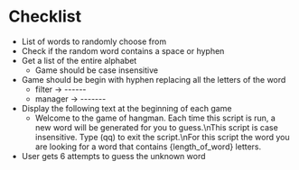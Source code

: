 # Checklist
* List of words to randomly choose from
* Check if the random word contains a space or hyphen
* Get a list of the entire alphabet
  * Game should be case insensitive
* Game should be begin with hyphen replacing all the letters of the word
  * filter -> ------
  * manager -> -------
* Display the following text at the beginning of each game
  * Welcome to the game of hangman. Each time this script is run, a new word will be generated for you to guess.\nThis script is case insensitive. Type (qq) to exit the script.\nFor this script the word you are looking for a word that contains {length_of_word} letters.
* User gets 6 attempts to guess the unknown word
